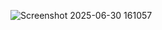 ![Screenshot 2025-06-30 161057](https://github.com/user-attachments/assets/24332d5c-11a2-4ca2-9cb6-1d764484acdc)
